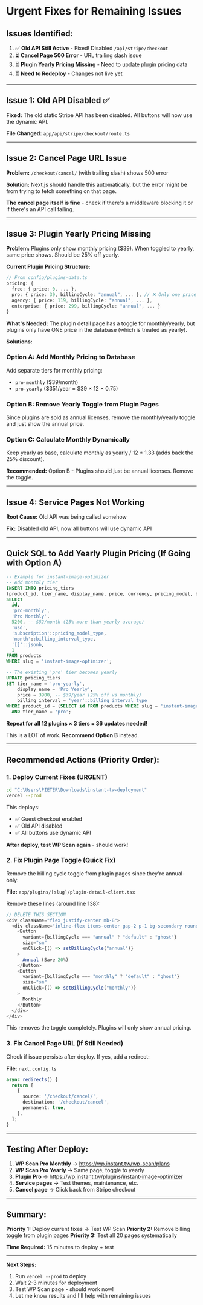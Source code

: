 # Urgent Fixes for Remaining Issues

## Issues Identified:

1. ✅ **Old API Still Active** - Fixed! Disabled `/api/stripe/checkout`
2. ⏳ **Cancel Page 500 Error** - URL trailing slash issue
3. ⏳ **Plugin Yearly Pricing Missing** - Need to update plugin pricing data
4. ⏳ **Need to Redeploy** - Changes not live yet

---

## Issue 1: Old API Disabled ✅

**Fixed:** The old static Stripe API has been disabled. All buttons will now use the dynamic API.

**File Changed:** `app/api/stripe/checkout/route.ts`

---

## Issue 2: Cancel Page URL Issue

**Problem:** `/checkout/cancel/` (with trailing slash) shows 500 error

**Solution:** Next.js should handle this automatically, but the error might be from trying to fetch something on that page.

**The cancel page itself is fine** - check if there's a middleware blocking it or if there's an API call failing.

---

## Issue 3: Plugin Yearly Pricing Missing

**Problem:** Plugins only show monthly pricing ($39). When toggled to yearly, same price shows. Should be 25% off yearly.

**Current Plugin Pricing Structure:**
```typescript
// From config/plugins-data.ts
pricing: {
  free: { price: 0, ... },
  pro: { price: 39, billingCycle: "annual", ... }, // ❌ Only one price
  agency: { price: 119, billingCycle: "annual", ... },
  enterprise: { price: 299, billingCycle: "annual", ... }
}
```

**What's Needed:**
The plugin detail page has a toggle for monthly/yearly, but plugins only have ONE price in the database (which is treated as yearly).

**Solutions:**

### Option A: Add Monthly Pricing to Database
Add separate tiers for monthly pricing:
- `pro-monthly` ($39/month)
- `pro-yearly` ($351/year = $39 × 12 × 0.75)

### Option B: Remove Yearly Toggle from Plugin Pages
Since plugins are sold as annual licenses, remove the monthly/yearly toggle and just show the annual price.

### Option C: Calculate Monthly Dynamically
Keep yearly as base, calculate monthly as yearly / 12 * 1.33 (adds back the 25% discount).

**Recommended:** Option B - Plugins should just be annual licenses. Remove the toggle.

---

## Issue 4: Service Pages Not Working

**Root Cause:** Old API was being called somehow

**Fix:** Disabled old API, now all buttons will use dynamic API

---

## Quick SQL to Add Yearly Plugin Pricing (If Going with Option A)

```sql
-- Example for instant-image-optimizer
-- Add monthly tier
INSERT INTO pricing_tiers 
(product_id, tier_name, display_name, price, currency, pricing_model, billing_interval, features, sort_order)
SELECT 
  id,
  'pro-monthly',
  'Pro Monthly',
  5200, -- $52/month (25% more than yearly average)
  'usd',
  'subscription'::pricing_model_type,
  'month'::billing_interval_type,
  '[]'::jsonb,
  1
FROM products 
WHERE slug = 'instant-image-optimizer';

-- The existing 'pro' tier becomes yearly
UPDATE pricing_tiers 
SET tier_name = 'pro-yearly',
    display_name = 'Pro Yearly',
    price = 3900, -- $39/year (25% off vs monthly)
    billing_interval = 'year'::billing_interval_type
WHERE product_id = (SELECT id FROM products WHERE slug = 'instant-image-optimizer')
  AND tier_name = 'pro';
```

**Repeat for all 12 plugins × 3 tiers = 36 updates needed!**

This is a LOT of work. **Recommend Option B** instead.

---

## Recommended Actions (Priority Order):

### 1. Deploy Current Fixes (URGENT)
```bash
cd "C:\Users\PIETER\Downloads\instant-tw-deployment"
vercel --prod
```

This deploys:
- ✅ Guest checkout enabled
- ✅ Old API disabled
- ✅ All buttons use dynamic API

**After deploy, test WP Scan again** - should work!

### 2. Fix Plugin Page Toggle (Quick Fix)

Remove the billing cycle toggle from plugin pages since they're annual-only:

**File:** `app/plugins/[slug]/plugin-detail-client.tsx`

Remove these lines (around line 138):
```typescript
// DELETE THIS SECTION
<div className="flex justify-center mb-8">
  <div className="inline-flex items-center gap-2 p-1 bg-secondary rounded-lg">
    <Button
      variant={billingCycle === "annual" ? "default" : "ghost"}
      size="sm"
      onClick={() => setBillingCycle("annual")}
    >
      Annual (Save 20%)
    </Button>
    <Button
      variant={billingCycle === "monthly" ? "default" : "ghost"}
      size="sm"
      onClick={() => setBillingCycle("monthly")}
    >
      Monthly
    </Button>
  </div>
</div>
```

This removes the toggle completely. Plugins will only show annual pricing.

### 3. Fix Cancel Page URL (If Still Needed)

Check if issue persists after deploy. If yes, add a redirect:

**File:** `next.config.ts`

```typescript
async redirects() {
  return [
    {
      source: '/checkout/cancel/',
      destination: '/checkout/cancel',
      permanent: true,
    },
  ];
}
```

---

## Testing After Deploy:

1. **WP Scan Pro Monthly** → https://wp.instant.tw/wp-scan/plans
2. **WP Scan Pro Yearly** → Same page, toggle to yearly
3. **Plugin Pro** → https://wp.instant.tw/plugins/instant-image-optimizer
4. **Service pages** → Test themes, maintenance, etc.
5. **Cancel page** → Click back from Stripe checkout

---

## Summary:

**Priority 1:** Deploy current fixes → Test WP Scan
**Priority 2:** Remove billing toggle from plugin pages
**Priority 3:** Test all 20 pages systematically

**Time Required:** 15 minutes to deploy + test

---

**Next Steps:**
1. Run `vercel --prod` to deploy
2. Wait 2-3 minutes for deployment
3. Test WP Scan page - should work now!
4. Let me know results and I'll help with remaining issues
